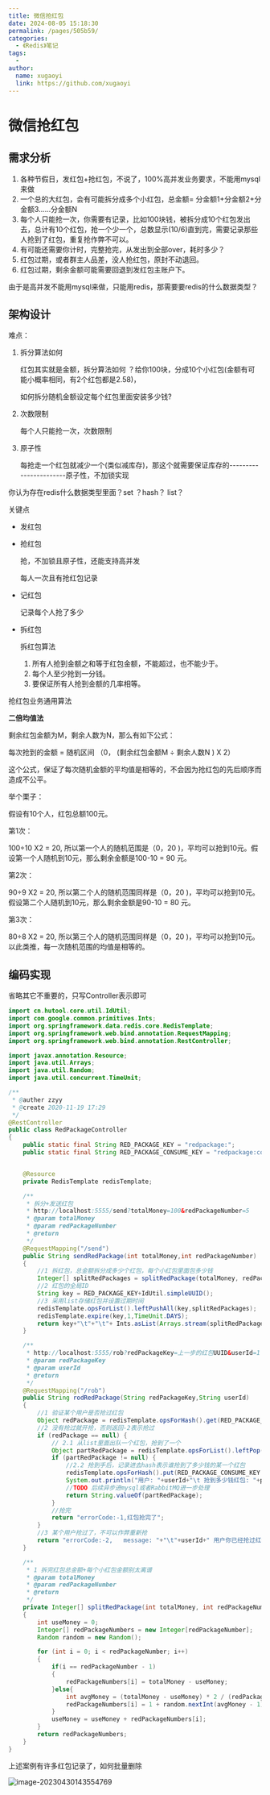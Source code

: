 ```yaml
---
title: 微信抢红包
date: 2024-08-05 15:18:30
permalink: /pages/505b59/
categories: 
  - 《Redis》笔记
tags: 
  - 
author: 
  name: xugaoyi
  link: https://github.com/xugaoyi
---
```

# 微信抢红包

## 需求分析

1. 各种节假日，发红包+抢红包，不说了，100%高并发业务要求，不能用mysql来做
2. 一个总的大红包，会有可能拆分成多个小红包，总金额= 分金额1+分金额2+分金额3......分金额N
3. 每个人只能抢一次，你需要有记录，比如100块钱，被拆分成10个红包发出去，总计有10个红包，抢一个少一个，总数显示(10/6)直到完，需要记录那些人抢到了红包，重复抢作弊不可以。
4. 有可能还需要你计时，完整抢完，从发出到全部over，耗时多少？
5. 红包过期，或者群主人品差，没人抢红包，原封不动退回。
6. 红包过期，剩余金额可能需要回退到发红包主账户下。

由于是高并发不能用mysql来做，只能用redis，那需要要redis的什么数据类型？

## 架构设计

难点：

1. 拆分算法如何

   红包其实就是金额，拆分算法如何 ？给你100块，分成10个小红包(金额有可能小概率相同，有2个红包都是2.58)，

   如何拆分随机金额设定每个红包里面安装多少钱?

2. 次数限制

   每个人只能抢一次，次数限制

3. 原子性

   每抢走一个红包就减少一个(类似减库存)，那这个就需要保证库存的-----------------------原子性，不加锁实现

你认为存在redis什么数据类型里面？set ？hash？ list？

关键点

- 发红包

- 抢红包

  抢，不加锁且原子性，还能支持高并发

  每人一次且有抢红包记录

- 记红包

  记录每个人抢了多少

- 拆红包

  拆红包算法

  1. 所有人抢到金额之和等于红包金额，不能超过，也不能少于。
  2. 每个人至少抢到一分钱。
  3. 要保证所有人抢到金额的几率相等。

抢红包业务通用算法

**二倍均值法**

剩余红包金额为M，剩余人数为N，那么有如下公式：

每次抢到的金额 = 随机区间 （0， (剩余红包金额M ÷ 剩余人数N ) X 2）

这个公式，保证了每次随机金额的平均值是相等的，不会因为抢红包的先后顺序而造成不公平。

举个栗子：

假设有10个人，红包总额100元。

第1次：

100÷10 X2 = 20, 所以第一个人的随机范围是（0，20 )，平均可以抢到10元。假设第一个人随机到10元，那么剩余金额是100-10 = 90 元。

第2次：

90÷9 X2 = 20, 所以第二个人的随机范围同样是（0，20 )，平均可以抢到10元。假设第二个人随机到10元，那么剩余金额是90-10 = 80 元。

第3次：

80÷8 X2 = 20, 所以第三个人的随机范围同样是（0，20 )，平均可以抢到10元。 以此类推，每一次随机范围的均值是相等的。

## 编码实现

省略其它不重要的，只写Controller表示即可

```java
import cn.hutool.core.util.IdUtil;
import com.google.common.primitives.Ints;
import org.springframework.data.redis.core.RedisTemplate;
import org.springframework.web.bind.annotation.RequestMapping;
import org.springframework.web.bind.annotation.RestController;

import javax.annotation.Resource;
import java.util.Arrays;
import java.util.Random;
import java.util.concurrent.TimeUnit;

/**
 * @auther zzyy
 * @create 2020-11-19 17:29
 */
@RestController
public class RedPackageController
{
    public static final String RED_PACKAGE_KEY = "redpackage:";
    public static final String RED_PACKAGE_CONSUME_KEY = "redpackage:consume:";


    @Resource
    private RedisTemplate redisTemplate;

    /**
     * 拆分+发送红包
     * http://localhost:5555/send?totalMoney=100&redPackageNumber=5
     * @param totalMoney
     * @param redPackageNumber
     * @return
     */
    @RequestMapping("/send")
    public String sendRedPackage(int totalMoney,int redPackageNumber)
    {
        //1 拆红包，总金额拆分成多少个红包，每个小红包里面包多少钱
        Integer[] splitRedPackages = splitRedPackage(totalMoney, redPackageNumber);
        //2 红包的全局ID
        String key = RED_PACKAGE_KEY+IdUtil.simpleUUID();
        //3 采用list存储红包并设置过期时间
        redisTemplate.opsForList().leftPushAll(key,splitRedPackages);
        redisTemplate.expire(key,1,TimeUnit.DAYS);
        return key+"\t"+"\t"+ Ints.asList(Arrays.stream(splitRedPackages).mapToInt(Integer::valueOf).toArray());
    }

    /**
     * http://localhost:5555/rob?redPackageKey=上一步的红包UUID&userId=1
     * @param redPackageKey
     * @param userId
     * @return
     */
    @RequestMapping("/rob")
    public String rodRedPackage(String redPackageKey,String userId)
    {
        //1 验证某个用户是否抢过红包
        Object redPackage = redisTemplate.opsForHash().get(RED_PACKAGE_CONSUME_KEY + redPackageKey, userId);
        //2 没有抢过就开抢，否则返回-2表示抢过
        if (redPackage == null) {
            // 2.1 从list里面出队一个红包，抢到了一个
            Object partRedPackage = redisTemplate.opsForList().leftPop(RED_PACKAGE_KEY + redPackageKey);
            if (partRedPackage != null) {
                //2.2 抢到手后，记录进去hash表示谁抢到了多少钱的某一个红包
                redisTemplate.opsForHash().put(RED_PACKAGE_CONSUME_KEY + redPackageKey,userId,partRedPackage);
                System.out.println("用户: "+userId+"\t 抢到多少钱红包: "+partRedPackage);
                //TODO 后续异步进mysql或者RabbitMQ进一步处理
                return String.valueOf(partRedPackage);
            }
            //抢完
            return "errorCode:-1,红包抢完了";
        }
        //3 某个用户抢过了，不可以作弊重新抢
        return "errorCode:-2,   message: "+"\t"+userId+" 用户你已经抢过红包了";
    }

    /**
     * 1 拆完红包总金额+每个小红包金额别太离谱
     * @param totalMoney
     * @param redPackageNumber
     * @return
     */
    private Integer[] splitRedPackage(int totalMoney, int redPackageNumber)
    {
        int useMoney = 0;
        Integer[] redPackageNumbers = new Integer[redPackageNumber];
        Random random = new Random();

        for (int i = 0; i < redPackageNumber; i++)
        {
            if(i == redPackageNumber - 1)
            {
                redPackageNumbers[i] = totalMoney - useMoney;
            }else{
                int avgMoney = (totalMoney - useMoney) * 2 / (redPackageNumber - i);
                redPackageNumbers[i] = 1 + random.nextInt(avgMoney - 1);
            }
            useMoney = useMoney + redPackageNumbers[i];
        }
        return redPackageNumbers;
    }
}
```

上述案例有许多红包记录了，如何批量删除

![image-20230430143554769](https://gitee.com/kiteflyer/picture/raw/master/Redis/image-20230430143554769.png)